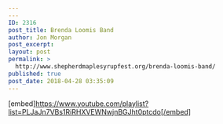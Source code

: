 ```yaml
---
---
ID: 2316
post_title: Brenda Loomis Band
author: Jon Morgan
post_excerpt:
layout: post
permalink: >
  http://www.shepherdmaplesyrupfest.org/brenda-loomis-band/
published: true
post_date: 2018-04-28 03:35:09
---
```

[embed]https://www.youtube.com/playlist?list=PLJaJn7VBs1RiRHXVEWNwjnBGJht0ptcdo[/embed]